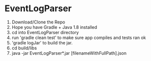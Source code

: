# EventLogParser
1. Download/Clone the Repo
2. Hope you have Gradle + Java 1.8 installed
3. cd into EventLogParser directory
4. run 'gradle clean test' to make sure app compiles and tests ran ok
5. 'gradle logJar' to build the jar.
5. cd build/libs
6. java -jar EventLogParser*.jar [filenameWithFullPath].json
